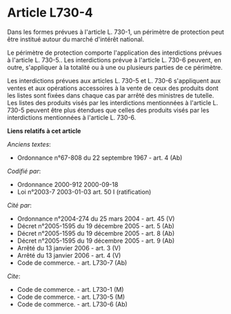 # Article L730-4

Dans les formes prévues à l'article L. 730-1, un périmètre de protection peut être institué autour du marché d'intérêt
national.

Le périmètre de protection comporte l'application des interdictions prévues à l'article L. 730-5.. Les interdictions prévue à
l'article L. 730-6 peuvent, en outre, s'appliquer à la totalité ou à une ou plusieurs parties de ce périmètre.

Les interdictions prévues aux articles L. 730-5 et L. 730-6 s'appliquent aux ventes et aux opérations accessoires à la vente
de ceux des produits dont les listes sont fixées dans chaque cas par arrêté des ministres de tutelle. Les listes des produits
visés par les interdictions mentionnées à l'article L. 730-5 peuvent être plus étendues que celles des produits visés par les
interdictions mentionnées à l'article L. 730-6.

**Liens relatifs à cet article**

_Anciens textes_:

  - Ordonnance n°67-808 du 22 septembre 1967 - art. 4 (Ab)

_Codifié par_:

  - Ordonnance 2000-912 2000-09-18
  - Loi n°2003-7 2003-01-03 art. 50 I (ratification)

_Cité par_:

  - Ordonnance n°2004-274 du 25 mars 2004 - art. 45 (V)
  - Décret n°2005-1595 du 19 décembre 2005 - art. 5 (Ab)
  - Décret n°2005-1595 du 19 décembre 2005 - art. 8 (Ab)
  - Décret n°2005-1595 du 19 décembre 2005 - art. 9 (Ab)
  - Arrêté du 13 janvier 2006 - art. 3 (V)
  - Arrêté du 13 janvier 2006 - art. 4 (V)
  - Code de commerce. - art. L730-7 (Ab)

_Cite_:

  - Code de commerce. - art. L730-1 (M)
  - Code de commerce. - art. L730-5 (M)
  - Code de commerce. - art. L730-6 (Ab)
